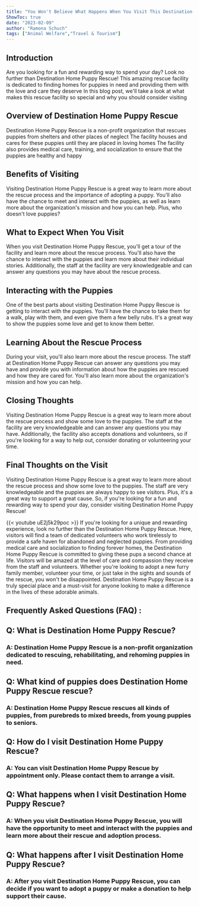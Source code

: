 ```yaml
---
title: "You Won't Believe What Happens When You Visit This Destination Home Puppy Rescue!"
ShowToc: true 
date: "2023-02-09"
author: "Ramona Schuch" 
tags: ["Animal Welfare","Travel & Tourism"]
---
```

## Introduction 
Are you looking for a fun and rewarding way to spend your day? Look no further than Destination Home Puppy Rescue! This amazing rescue facility is dedicated to finding homes for puppies in need and providing them with the love and care they deserve In this blog post, we'll take a look at what makes this rescue facility so special and why you should consider visiting 

## Overview of Destination Home Puppy Rescue
Destination Home Puppy Rescue is a non-profit organization that rescues puppies from shelters and other places of neglect The facility houses and cares for these puppies until they are placed in loving homes The facility also provides medical care, training, and socialization to ensure that the puppies are healthy and happy 

## Benefits of Visiting
Visiting Destination Home Puppy Rescue is a great way to learn more about the rescue process and the importance of adopting a puppy. You'll also have the chance to meet and interact with the puppies, as well as learn more about the organization's mission and how you can help. Plus, who doesn't love puppies? 

## What to Expect When You Visit
When you visit Destination Home Puppy Rescue, you'll get a tour of the facility and learn more about the rescue process. You'll also have the chance to interact with the puppies and learn more about their individual stories. Additionally, the staff at the facility are very knowledgeable and can answer any questions you may have about the rescue process. 

## Interacting with the Puppies
One of the best parts about visiting Destination Home Puppy Rescue is getting to interact with the puppies. You'll have the chance to take them for a walk, play with them, and even give them a few belly rubs. It's a great way to show the puppies some love and get to know them better. 

## Learning About the Rescue Process
During your visit, you'll also learn more about the rescue process. The staff at Destination Home Puppy Rescue can answer any questions you may have and provide you with information about how the puppies are rescued and how they are cared for. You'll also learn more about the organization's mission and how you can help. 

## Closing Thoughts
Visiting Destination Home Puppy Rescue is a great way to learn more about the rescue process and show some love to the puppies. The staff at the facility are very knowledgeable and can answer any questions you may have. Additionally, the facility also accepts donations and volunteers, so if you're looking for a way to help out, consider donating or volunteering your time. 

## Final Thoughts on the Visit
Visiting Destination Home Puppy Rescue is a great way to learn more about the rescue process and show some love to the puppies. The staff are very knowledgeable and the puppies are always happy to see visitors. Plus, it's a great way to support a great cause. So, if you're looking for a fun and rewarding way to spend your day, consider visiting Destination Home Puppy Rescue!

{{< youtube uE2j5k29poc >}} 
If you're looking for a unique and rewarding experience, look no further than the Destination Home Puppy Rescue. Here, visitors will find a team of dedicated volunteers who work tirelessly to provide a safe haven for abandoned and neglected puppies. From providing medical care and socialization to finding forever homes, the Destination Home Puppy Rescue is committed to giving these pups a second chance at life. Visitors will be amazed at the level of care and compassion they receive from the staff and volunteers. Whether you're looking to adopt a new furry family member, volunteer your time, or just take in the sights and sounds of the rescue, you won't be disappointed. Destination Home Puppy Rescue is a truly special place and a must-visit for anyone looking to make a difference in the lives of these adorable animals.

## Frequently Asked Questions (FAQ) :
<h2>Q: What is Destination Home Puppy Rescue?</h2>

<h3>A: Destination Home Puppy Rescue is a non-profit organization dedicated to rescuing, rehabilitating, and rehoming puppies in need.</h3>

<h2>Q: What kind of puppies does Destination Home Puppy Rescue rescue?</h2>

<h3>A: Destination Home Puppy Rescue rescues all kinds of puppies, from purebreds to mixed breeds, from young puppies to seniors.</h3>

<h2>Q: How do I visit Destination Home Puppy Rescue?</h2>

<h3>A: You can visit Destination Home Puppy Rescue by appointment only. Please contact them to arrange a visit.</h3>

<h2>Q: What happens when I visit Destination Home Puppy Rescue?</h2>

<h3>A: When you visit Destination Home Puppy Rescue, you will have the opportunity to meet and interact with the puppies and learn more about their rescue and adoption process.</h3>

<h2>Q: What happens after I visit Destination Home Puppy Rescue?</h2>

<h3>A: After you visit Destination Home Puppy Rescue, you can decide if you want to adopt a puppy or make a donation to help support their cause.</h3>



